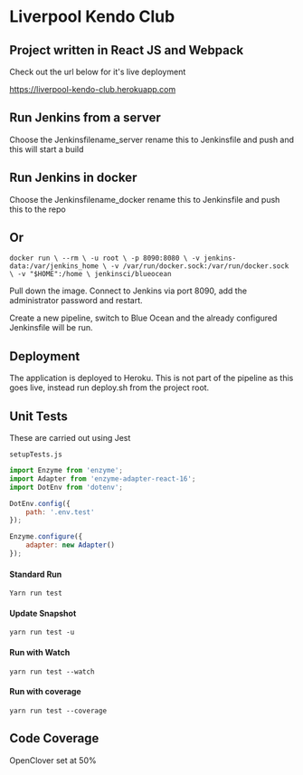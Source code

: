 # Liverpool Kendo Club

## Project written in React JS and Webpack

Check out the url below for it's live deployment 

https://liverpool-kendo-club.herokuapp.com

## Run Jenkins from a server

Choose the Jenkinsfilename_server rename this to Jenkinsfile and push and this will start a build


## Run Jenkins in docker

Choose the Jenkinsfilename_docker rename this to Jenkinsfile and push this to the repo

## Or

`docker run \
   --rm \
   -u root \
   -p 8090:8080 \
   -v jenkins-data:/var/jenkins_home \
   -v /var/run/docker.sock:/var/run/docker.sock \
   -v "$HOME":/home \
   jenkinsci/blueocean`
   
   Pull down the image. Connect to Jenkins via port 8090, add the administrator password and restart.
   
   Create a new pipeline, switch to Blue Ocean and the already configured Jenkinsfile will be run.
   
   
## Deployment

The application is deployed to Heroku. This is not part of the pipeline as this goes live, instead run deploy.sh from the project root.

## Unit Tests

These are carried out using Jest

`setupTests.js`

```Javascript
import Enzyme from 'enzyme';
import Adapter from 'enzyme-adapter-react-16';
import DotEnv from 'dotenv';

DotEnv.config({
    path: '.env.test'
});

Enzyme.configure({
    adapter: new Adapter()
});
```

#### Standard Run

`Yarn run test`

#### Update Snapshot

`yarn run test -u`

#### Run with Watch

`yarn run test --watch`

#### Run with coverage

`yarn run test --coverage`

## Code Coverage

OpenClover set at 50%



